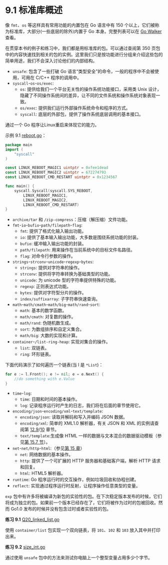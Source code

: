 # 9.1 标准库概述

像 `fmt`、`os` 等这样具有常用功能的内置包在 Go 语言中有 150 个以上，它们被称为标准库，大部分(一些底层的除外)内置于 Go 本身。完整列表可以在 [Go Walker](https://gowalker.org/search?q=gorepos) 查看。

在贯穿本书的例子和练习中，我们都是用标准库的包。可以通过查阅第 350 页包中的内容快速找到相关的包的实例。这里我们只是按功能进行分组来介绍这些包的简单用途，我们不会深入讨论他们的内部结构。

- `unsafe`: 包含了一些打破 Go 语言“类型安全”的命令，一般的程序中不会被使用，可用在 C/C++ 程序的调用中。
- `syscall`-`os`-`os/exec`:  
	- `os`: 提供给我们一个平台无关性的操作系统功能接口，采用类 Unix 设计，隐藏了不同操作系统间的差异，让不同的文件系统和操作系统对象表现一致。  
	- `os/exec`: 提供我们运行外部操作系统命令和程序的方式。  
	- `syscall`: 底层的外部包，提供了操作系统底层调用的基本接口。

通过一个 Go 程序让Linux重启来体现它的能力。

示例 9.1 [reboot.go](examples/chapter_9/reboot.go)：

```go
package main
import (
	"syscall"
)

const LINUX_REBOOT_MAGIC1 uintptr = 0xfee1dead
const LINUX_REBOOT_MAGIC2 uintptr = 672274793
const LINUX_REBOOT_CMD_RESTART uintptr = 0x1234567

func main() {
	syscall.Syscall(syscall.SYS_REBOOT,
		LINUX_REBOOT_MAGIC1,
		LINUX_REBOOT_MAGIC2,
		LINUX_REBOOT_CMD_RESTART)
}
```

- `archive/tar` 和 `/zip-compress`：压缩（解压缩）文件功能。
- `fmt`-`io`-`bufio`-`path/filepath`-`flag`:  
	- `fmt`: 提供了格式化输入输出功能。  
	- `io`: 提供了基本输入输出功能，大多数是围绕系统功能的封装。  
	- `bufio`: 缓冲输入输出功能的封装。  
	- `path/filepath`: 用来操作在当前系统中的目标文件名路径。  
	- `flag`: 对命令行参数的操作。　　
- `strings`-`strconv`-`unicode`-`regexp`-`bytes`:  
	- `strings`: 提供对字符串的操作。  
	- `strconv`: 提供将字符串转换为基础类型的功能。
	- `unicode`: 为 unicode 型的字符串提供特殊的功能。
	- `regexp`: 正则表达式功能。  
	- `bytes`: 提供对字符型分片的操作。  
	- `index/suffixarray`: 子字符串快速查询。
- `math`-`math/cmath`-`math/big`-`math/rand`-`sort`:  
	- `math`: 基本的数学函数。  
	- `math/cmath`: 对复数的操作。  
	- `math/rand`: 伪随机数生成。  
	- `sort`: 为数组排序和自定义集合。  
	- `math/big`: 大数的实现和计算。  　　
- `container`-`/list-ring-heap`: 实现对集合的操作。  
	- `list`: 双链表。
	- `ring`: 环形链表。

下面代码演示了如何遍历一个链表(当 l 是 `*List`)：

```go
for e := l.Front(); e != nil; e = e.Next() {
	//do something with e.Value
}
```

- `time`-`log`:  
	- `time`: 日期和时间的基本操作。  
	- `log`: 记录程序运行时产生的日志，我们将在后面的章节使用它。
- `encoding/json`-`encoding/xml`-`text/template`:
	- `encoding/json`: 读取并解码和写入并编码 JSON 数据。  
	- `encoding/xml`: 简单的 XML1.0 解析器，有关 JSON 和 XML 的实例请查阅第 [12.9](12.9.md)/[10](10.0.md) 章节。  
	- `text/template`:生成像 HTML 一样的数据与文本混合的数据驱动模板（参见[第 15.7 节](15.7.md)）。  
- `net`-`net/http`-`html`:（参见[第 15 章](15.0.md)）
	- `net`: 网络数据的基本操作。  
	- `http`: 提供了一个可扩展的 HTTP 服务器和基础客户端，解析 HTTP 请求和回复。  
	- `html`: HTML5 解析器。  
- `runtime`: Go 程序运行时的交互操作，例如垃圾回收和协程创建。  
- `reflect`: 实现通过程序运行时反射，让程序操作任意类型的变量。  

`exp` 包中有许多将被编译为新包的实验性的包。在下次稳定版本发布的时候，它们将成为独立的包。如果前一个版本已经存在了，它们将被作为过时的包被回收。然而 Go1.0 发布的时候并没有包含过时或者实验性的包。

**练习 9.1** [Q20_linked_list.go](exercises/chapter_9/dlinked_list.go)

使用 `container/list` 包实现一个双向链表，将 `101`、`102` 和 `103` 放入其中并打印出来。

**练习 9.2** [size_int.go](exercises/chapter_9/size_int.go)

通过使用 `unsafe` 包中的方法来测试你电脑上一个整型变量占用多少个字节。


